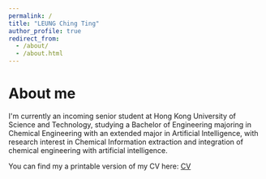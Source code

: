 ```yaml
---
permalink: /
title: "LEUNG Ching Ting"
author_profile: true
redirect_from: 
  - /about/
  - /about.html
---
```


About me
======
I'm currently an incoming senior student at Hong Kong University of Science and Technology, studying a Bachelor of Engineering majoring in Chemical Engineering with an extended major in Artificial Intelligence, with research interest in Chemical Information extraction and integration of chemical engineering with artificial intelligence.

You can find my a printable version of my CV here: [CV](../files/Resume-4.pdf)



